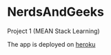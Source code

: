 # NerdsAndGeeks
Project 1 (MEAN Stack Learning)

The app is deployed on [heroku](https://evening-dawn-91266.herokuapp.com/nerds)